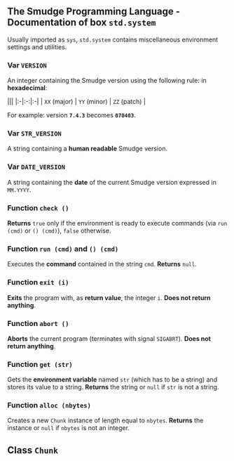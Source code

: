 ## The Smudge Programming Language - Documentation of box `std.system`
Usually imported as `sys`, `std.system` contains miscellaneous environment
settings and utilities.

### Var `VERSION`
An integer containing the Smudge version using the following rule:
in **hexadecimal**:

|||
|:-|:-:|:-|
| `XX` (major) | `YY` (minor) | `ZZ` (patch) |

For example: version **`7.4.3`** becomes **`070403`**.

### Var `STR_VERSION`
A string containing a **human readable** Smudge version.

### Var `DATE_VERSION`
A string containing the **date** of the current Smudge version expressed in `MM.YYYY`.

### Function `check ()`
**Returns** `true` only if the environment is ready to execute commands (via `run (cmd)` or
`() (cmd)`), `false` otherwise.

### Function `run (cmd)` and `() (cmd)`
Executes the **command** contained in the string `cmd`.
**Returns** `null`.

### Function `exit (i)`
**Exits** the program with, as **return value**, the integer `i`.
**Does not return anything**.

### Function `abort ()`
**Aborts** the current program (terminates with signal `SIGABRT`).
**Does not return anything**.

### Function `get (str)`
Gets the **environment variable** named `str` (which has to be a string)
and stores its value to a string.
**Returns** the string or `null` if `str` is not a string.

### Function `alloc (nbytes)`
Creates a new `Chunk` instance of length equal to `nbytes`.
**Returns** the instance or `null` if `nbytes` is not an integer.

## Class `Chunk`
